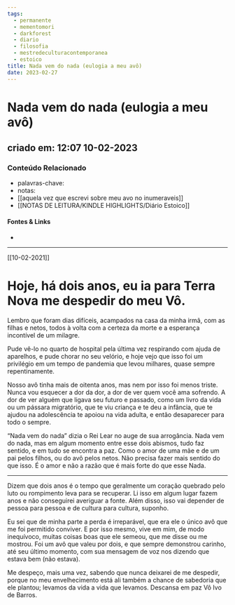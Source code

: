 ```yaml
---
tags:
  - permanente
  - mementomori
  - darkforest
  - diario
  - filosofia
  - mestredeculturacontemporanea
  - estoico
title: Nada vem do nada (eulogia a meu avô)
date: 2023-02-27
---
```

# Nada vem do nada (eulogia a meu avô)
## criado em: 12:07 10-02-2023

### Conteúdo Relacionado
- palavras-chave:
- notas: 
- [[aquela vez que escrevi sobre meu avo no inumeraveis]]
- [[NOTAS DE LEITURA/KINDLE HIGHLIGHTS/Diário Estoico]]

#### Fontes & Links
- 
---
[[10-02-2021]]

# Hoje, há dois anos, eu ia para Terra Nova me despedir do meu Vô.

Lembro que foram dias difíceis, acampados na casa da minha irmã, com as filhas e netos, todos à volta com a certeza da morte e a esperança incontível de um milagre. 

Pude vê-lo no quarto de hospital pela última vez respirando com ajuda de aparelhos, e pude chorar no seu velório, e hoje vejo que isso foi um privilégio em um tempo de pandemia que levou milhares, quase sempre repentinamente. 

Nosso avô tinha mais de oitenta anos, mas nem por isso foi menos triste. Nunca vou esquecer a dor da dor, a dor de ver quem você ama sofrendo. A dor de ver alguém que ligava seu futuro e passado, como um livro da vida ou um pássara migratório, que te viu criança e te deu a infância, que te ajudou na adolescência te apoiou na vida adulta, e então desaparecer para todo o sempre. 

“Nada vem do nada” dizia o Rei Lear no auge de sua arrogância. Nada vem do nada, mas em algum momento entre esse dois abismos, tudo faz sentido, e em tudo se encontra a paz. Como o amor de uma mãe e de um pai pelos filhos, ou do avô pelos netos. Não precisa fazer mais sentido do que isso. É o amor e não a razão que é mais forte do que esse Nada.

***

Dizem que dois anos é o tempo que geralmente um coração quebrado pelo luto ou rompimento leva para se recuperar. Li isso em algum lugar fazem anos e não conseguirei averiguar a fonte. Além disso, isso vai depender de pessoa para pessoa e de cultura para cultura, suponho.

Eu sei que de minha parte a perda é irreparável, que era ele o único avô que me foi permitido conviver. E por isso mesmo, vive em mim, de modo inequívoco, muitas coisas boas que ele semeou, que me disse ou me mostrou. Foi um avô que valeu por dois, e que sempre demonstrou carinho, até seu último momento, com sua mensagem de voz nos dizendo que estava bem (não estava). 

Me despeço, mais uma vez, sabendo que nunca deixarei de me despedir, porque no meu envelhecimento está ali também a chance de sabedoria que ele plantou; levamos da vida a vida que levamos. Descansa em paz Vô Ivo de Barros.
